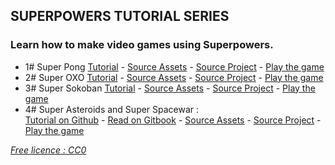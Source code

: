 ## SUPERPOWERS TUTORIAL SERIES
### Learn how to make video games using Superpowers.

* 1# Super Pong [Tutorial](1SuperPong) - [Source Assets][2] - [Source Project][3] - [Play the game][4]
* 2# Super OXO [Tutorial](2SuperOXO) - [Source Assets][5] - [Source Project][6] - [Play the game][7]
* 3# Super Sokoban [Tutorial](3SuperSokoban) - [Source Assets][8] - [Source Project][9] - [Play the game][10]
* 4# Super Asteroids and Super Spacewar :  
[Tutorial on Github](4SuperAsteroids) - [Read on Gitbook][11] - [Source Assets][12] - [Source Project][13] - [Play the game][14]

[1]: https://creativecommons.org/publicdomain/zero/1.0/
[2]: https://github.com/mseyne/superpowers-sources/tree/master/1SuperPong
[3]: https://github.com/mseyne/superpowers-projects/tree/master/1SuperPong
[4]: http://mseyne.itch.io/pong
[5]: https://github.com/mseyne/superpowers-sources/tree/master/2SuperOXO
[6]: https://github.com/mseyne/superpowers-projects/tree/master/2SuperOXO
[7]: http://mseyne.itch.io/oxo
[8]: https://github.com/mseyne/superpowers-sources/tree/master/3SuperSokoban
[9]: https://github.com/mseyne/superpowers-projects/tree/master/3SuperSokoban
[10]: http://mseyne.itch.io/sokoban
[11]: https://www.gitbook.com/book/mseyne/super-asteroids-and-super-spacewar/details
[12]: https://github.com/mseyne/superpowers-sources/tree/master/4SuperAsteroids
[13]: https://github.com/mseyne/superpowers-projects/tree/master/4SuperAsteroids
[14]: https://mseyne.itch.io/super-asteroids-and-super-spacewar

*[Free licence : CC0][1]*